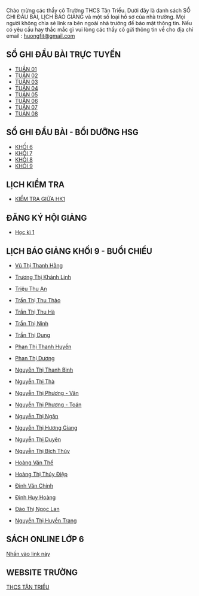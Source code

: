 Chào mừng các thầy cô Trường THCS Tân Triều. Dưới đây là danh sách SỔ GHI ĐẦU BÀI, LỊCH BÁO GIẢNG và một số loại hồ sơ của nhà trường.
Mọi người không chia sẻ link ra bên ngoài nhà trường để bảo mật thông tin.
Nếu có yêu cầu hay thắc mắc gì vui lòng các thầy cô gửi thông tin về cho địa chỉ email : [huongfit@gmail.com](huongfit@gmail.com)

## SỔ GHI ĐẦU BÀI TRỰC TUYẾN
- [TUẦN 01](https://docs.google.com/spreadsheets/d/1eJeb10n3GBN45Txf4hHSMGp4kZKr0kajc7e8ioPpsng/edit?usp=sharing)
- [TUẦN 02](https://docs.google.com/spreadsheets/d/1wJbYc_iRMmv9e-g2y5nPBSyf9ifIInFN1GKXJaFmNY4/edit?usp=sharing)
- [TUẦN 03](https://docs.google.com/spreadsheets/d/1eJV4mwOh0yOAzf_aq5JmcOCmoiKGWwkFQr7KFvL41qM/edit?usp=sharing)
- [TUẦN 04](https://docs.google.com/spreadsheets/d/175qd32dMiBtXohs9_9Ug5EidkJkUwf14B4Dr1SZh-5c/edit?usp=sharing)
- [TUẦN 05](https://docs.google.com/spreadsheets/d/1J04pIMQYFAW5E8w7yRBtMTkJQhOdh0vfKN7aIfVif4w/edit?usp=sharing)
- [TUẦN 06](https://docs.google.com/spreadsheets/d/1XMsoxGAdyHTSt-EIn9smjnaRFZUmvLuQ40dTH0YIKnU/edit?usp=sharing)
- [TUẦN 07](https://docs.google.com/spreadsheets/d/13oMP4eJ5LTJsWXkmYTuuXOwuRNXArSU-gRFDcMYC1KI/edit?usp=sharing)
- [TUẦN 08](https://docs.google.com/spreadsheets/d/1y146CLPt5fj4SIrW_sgu-zAlmz1Z2M69_KDLIF9_FcM/edit?usp=sharing)


## SỔ GHI ĐẦU BÀI - BỒI DƯỠNG HSG
- [KHỐI 6](https://docs.google.com/spreadsheets/d/1cebEymbZOSELhSMOU0wPFiP6-bbC1kKZNRad27P-5PA/edit?usp=sharing)
- [KHỐI 7](https://docs.google.com/spreadsheets/d/1fk9JDTAkbOgIJ5VQkKGc4JdtJA9ffiUeVUj7_IuUQ9Q/edit?usp=sharing)
- [KHỐI 8](https://docs.google.com/spreadsheets/d/14rBXAyA9EVsBf_Pa-WNHGUPyhgEwc_TcQ3O3KShE_pQ/edit?usp=sharing)
- [KHỐI 9](https://docs.google.com/spreadsheets/d/15Fl5ITyJjYqMfQWI82hW0DXSSEsV9n85NeXum3SZ184/edit?usp=sharing)



## LỊCH KIỂM TRA 
- [KIỂM TRA GIỮA HK1](https://docs.google.com/spreadsheets/d/1txZRZMMwwcbRtUHahc95jcQquOVF_vYbxJHTTeCyW3A/edit?usp=sharing)

## ĐĂNG KÝ HỘI GIẢNG
- [Học kì 1](https://docs.google.com/spreadsheets/d/1BJKPYgrdb2FUt0O4098U4Rkyw_fYW74vV_qaZs-pZEo/edit?usp=sharing)

## LỊCH BÁO GIẢNG KHỐI 9 - BUỔI CHIỀU
- [Vũ Thị Thanh Hằng](https://docs.google.com/spreadsheets/d/1y890RgwBUkHaFg0VDoZAf7LoC_zGPZgy/edit?usp=sharing&ouid=104622505595214648651&rtpof=true&sd=true)

- [Trương Thị Khánh Linh](https://docs.google.com/spreadsheets/d/1Xgw1XvqkjcjVpHYuaAR8OFgJ2csPrafr/edit?usp=sharing&ouid=104622505595214648651&rtpof=true&sd=true)

- [Triệu Thu An](https://docs.google.com/spreadsheets/d/1QRUtGX2L2Ow0uiMb-0AuEDOFPaUEnRKU/edit?usp=sharing&ouid=104622505595214648651&rtpof=true&sd=true)

- [Trần Thị Thu Thảo](https://docs.google.com/spreadsheets/d/15-ZYd2qfIV6pbaXRh3EPIH9wykk0w1MQ/edit?usp=sharing&ouid=104622505595214648651&rtpof=true&sd=true)

- [Trần Thị Thu Hà](https://docs.google.com/spreadsheets/d/1Q624I0ddIuEY0DnoYF09UjswAGmGy1mT/edit?usp=sharing&ouid=104622505595214648651&rtpof=true&sd=true)

- [Trần Thị Ninh](https://docs.google.com/spreadsheets/d/1QK2qesemo1skc_y5fFdQNvmzC_ts1Svt/edit?usp=sharing&ouid=104622505595214648651&rtpof=true&sd=true)

- [Trần Thị Dung](https://docs.google.com/spreadsheets/d/1jh4adVwx0Ccs0zPitLH0a0zutbfampLP/edit?usp=sharing&ouid=104622505595214648651&rtpof=true&sd=true)

- [Phan Thị Thanh Huyền](https://docs.google.com/spreadsheets/d/1gXV3dq4G16Oj4Su3-bKjlYuvk0GdQ_Kn/edit?usp=sharing&ouid=104622505595214648651&rtpof=true&sd=true)

- [Phan Thị Dương](https://docs.google.com/spreadsheets/d/1ljEDMQq72bXzdlUoh5bcU0KJ7hAh04Ud/edit?usp=sharing&ouid=104622505595214648651&rtpof=true&sd=true)

- [Nguyễn Thị Thanh Bình](https://docs.google.com/spreadsheets/d/1sYSY2wX2Xi7ojCYAPt3foPQu96190pxS/edit?usp=sharing&ouid=104622505595214648651&rtpof=true&sd=true)

- [Nguyễn Thị Thà](https://docs.google.com/spreadsheets/d/1RPjrY8Hd7nBxZX99awAqzKirnIe_u9R7/edit?usp=sharing&ouid=104622505595214648651&rtpof=true&sd=true)

- [Nguyễn Thị Phương - Văn](https://docs.google.com/spreadsheets/d/1wJtICzYBNjQegm5waZektMV4AeOZ-0FC/edit?usp=sharing&ouid=104622505595214648651&rtpof=true&sd=true)

- [Nguyễn Thị Phương - Toán](https://docs.google.com/spreadsheets/d/1NAHNDLvq1jH-2DX6b1cwZvELdNjgqGOA/edit?usp=sharing&ouid=104622505595214648651&rtpof=true&sd=true)

- [Nguyễn Thị Ngân](https://docs.google.com/spreadsheets/d/1wsatneGUUW2Vinb73Za_u66ap_SPQYm6/edit?usp=sharing&ouid=104622505595214648651&rtpof=true&sd=true)

- [Nguyễn Thị Hương Giang](https://docs.google.com/spreadsheets/d/14fTuCK7mKCNuozgMag1AB3QNUd0E9Kkl/edit?usp=sharing&ouid=104622505595214648651&rtpof=true&sd=true)

- [Nguyễn Thị Duyên](https://docs.google.com/spreadsheets/d/1q_qXLxm_Nk2S2L_dUqmxJwNlyse-GATp/edit?usp=sharing&ouid=104622505595214648651&rtpof=true&sd=true)

- [Nguyễn Thị Bích Thủy](https://docs.google.com/spreadsheets/d/1WUF6reaShG6xn4dQjWRv1VMkOzM3QVnY/edit?usp=sharing&ouid=104622505595214648651&rtpof=true&sd=true)

- [Hoàng Văn Thể](https://docs.google.com/spreadsheets/d/1zFwD4gSNQlSgFLQBQIlCEI4Dqj2OM5fP/edit?usp=sharing&ouid=104622505595214648651&rtpof=true&sd=true)

- [Hoàng Thị Thúy Điệp](https://docs.google.com/spreadsheets/d/1xhymL87J-x2FwTV-FlEWWXDZ7ohxWXRd/edit?usp=sharing&ouid=104622505595214648651&rtpof=true&sd=true)

- [Đinh Văn Chính](https://docs.google.com/spreadsheets/d/1SBPoIWDKbiTUWKC3Hf3RHWPRv-7ft9bW/edit?usp=sharing&ouid=104622505595214648651&rtpof=true&sd=true)

- [Đinh Huy Hoàng](https://docs.google.com/spreadsheets/d/1ZARaNzOv0Y6oDUVwbNfyVxZtK3fdcOLu/edit?usp=sharing&ouid=104622505595214648651&rtpof=true&sd=true)

- [Đào Thị Ngọc Lan](https://docs.google.com/spreadsheets/d/1SNi4EjMtGZWFalluj5d3O8Lt9VXLkS5A/edit?usp=sharing&ouid=104622505595214648651&rtpof=true&sd=true)

- [Nguyễn Thị Huyền Trang](https://docs.google.com/spreadsheets/d/1qpkPDW1BEmhF2aSVjzZ6rR3nyULfdNYa/edit?usp=sharing&ouid=104622505595214648651&rtpof=true&sd=true)


## SÁCH ONLINE LỚP 6
[Nhấn vào link này](https://sites.google.com/view/truongthcstantrieu/home)
## WEBSITE TRƯỜNG
[THCS TÂN TRIỀU](https://thcstantrieu.hanoi.edu.vn/homegd3)


<script src="http://code.jquery.com/jquery-1.4.2.min.js"></script> <script> var x = document.getElementsByClassName("site-footer-credits"); setTimeout(() => { x[0].remove(); }, 10); </script>
